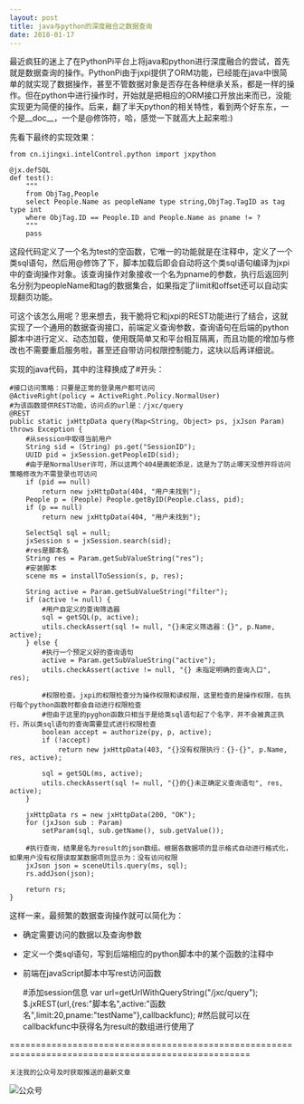 ```yaml
---
layout: post
title: java与python的深度融合之数据查询
date: 2018-01-17
---
```

最近疯狂的迷上了在PythonPi平台上将java和python进行深度融合的尝试，首先就是数据查询的操作。PythonPi由于jxpi提供了ORM功能，已经能在java中很简单的就实现了数据操作，甚至不管数据对象是否存在各种继承关系，都是一样的操作。但在python中进行操作时，开始就是把相应的ORM接口开放出来而已，没能实现更为简便的操作。后来，翻了半天python的相关特性，看到两个好东东，一个是__doc__，一个是@修饰符，哈，感觉一下就高大上起来啦:)

先看下最终的实现效果：

    from cn.ijingxi.intelControl.python import jxpython

    @jx.defSQL
    def test():
        """
        from ObjTag,People 
        select People.Name as peopleName type string,ObjTag.TagID as tag type int
        where ObjTag.ID == People.ID and People.Name as pname != ?
        """
        pass

这段代码定义了一个名为test的空函数，它唯一的功能就是在注释中，定义了一个类sql语句，然后用@修饰了下，脚本加载后即会自动将这个类sql语句编译为jxpi中的查询操作对象。该查询操作对象接收一个名为pname的参数，执行后返回列名分别为peopleName和tag的数据集合，如果指定了limit和offset还可以自动实现翻页功能。

可这个该怎么用呢？思来想去，我干脆将它和jxpi的REST功能进行了结合，这就实现了一个通用的数据查询接口，前端定义查询参数，查询语句在后端的python脚本中进行定义、动态加载，使用既简单又和平台相互隔离，而且功能的增加与修改也不需要重启服务啦，甚至还自带访问权限控制能力，这块以后再详细说。

实现的java代码，其中的注释换成了#开头：

    #接口访问策略：只要是正常的登录用户都可访问
    @ActiveRight(policy = ActiveRight.Policy.NormalUser)
    #为该函数提供REST功能，访问点的url是：/jxc/query
    @REST
    public static jxHttpData query(Map<String, Object> ps, jxJson Param) throws Exception {
        #从session中取得当前用户
        String sid = (String) ps.get("SessionID");
        UUID pid = jxSession.getPeopleID(sid);
        #由于是NormalUser许可，所以这两个404是画蛇添足，这是为了防止哪天没想开将访问策略修改为不需登录也可访问
        if (pid == null)
            return new jxHttpData(404, "用户未找到");
        People p = (People) People.getByID(People.class, pid);
        if (p == null)
            return new jxHttpData(404, "用户未找到");
            
        SelectSql sql = null;
        jxSession s = jxSession.search(sid);
        #res是脚本名
        String res = Param.getSubValueString("res");
        #安装脚本
        scene ms = installToSession(s, p, res);
        
        String active = Param.getSubValueString("filter");
        if (active != null) {
            #用户自定义的查询筛选器
            sql = getSQL(p, active);
            utils.checkAssert(sql != null, "{}未定义筛选器：{}", p.Name, active);
        } else {
            #执行一个预定义好的查询语句
            active = Param.getSubValueString("active");
            utils.checkAssert(active != null, "{} 未指定明确的查询入口", res);
            
            #权限检查。jxpi的权限检查分为操作权限和读权限，这里检查的是操作权限，在执行每个python函数时都会自动进行权限检查
            #但由于这里的pyghon函数只相当于是给类sql语句起了个名字，并不会被真正执行，所以类sql语句的查询需要显式进行权限检查
            boolean accept = authorize(py, p, active);
            if (!accept)
                return new jxHttpData(403, "{}没有权限执行：{}-{}", p.Name, res, active);

            sql = getSQL(ms, active);
            utils.checkAssert(sql != null, "{}的{}未正确定义查询语句", res, active);
        }

        jxHttpData rs = new jxHttpData(200, "OK");
        for (jxJson sub : Param)
            setParam(sql, sub.getName(), sub.getValue());
        
        #执行查询，结果是名为result的json数组。根据各数据项的显示格式自动进行格式化，如果用户没有权限读取某数据项则显示为：没有访问权限
        jxJson json = sceneUtils.query(ms, sql);
        rs.addJson(json);
        
        return rs;
    }

这样一来，最频繁的数据查询操作就可以简化为：

- 确定需要访问的数据以及查询参数

- 定义一个类sql语句，写到后端相应的python脚本中的某个函数的注释中

- 前端在javaScript脚本中写rest访问函数

	#添加session信息
	var url=getUrlWithQueryString("/jxc/query");
	$.jxREST(url,{res:"脚本名",active:"函数名",limit:20,pname:"testName"},callbackfunc);
	#然后就可以在callbackfunc中获得名为result的数组进行使用了


====================================================================================================

`关注我的公众号及时获取推送的最新文章`

  ![公众号](http://course.pythonpi.top:10008/images/qrcode.jpg)

